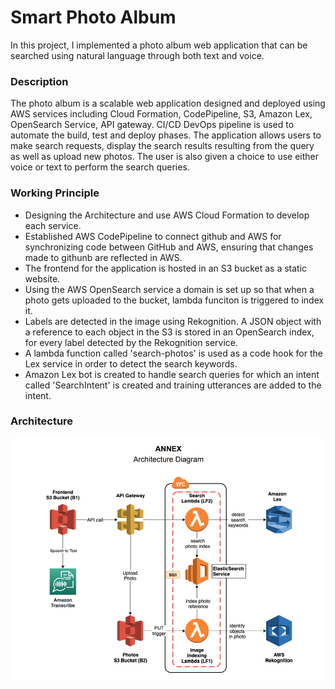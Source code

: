 # Smart Photo Album

In this project, I implemented a photo album web application that can be searched using natural language through both text and voice.

### Description
The photo album is a scalable web application designed and deployed using AWS services including Cloud Formation, CodePipeline, S3, Amazon Lex, OpenSearch Service, API gateway. CI/CD DevOps pipeline is used to automate the build, test and deploy phases. The application allows users to make search requests, display the search results resulting from the query as well as upload new photos. The user is also given a choice to use either voice or text to perform the search queries.

### Working Principle

* Designing the Architecture and use AWS Cloud Formation to develop each service.
* Established AWS CodePipeline to connect github and AWS for synchronizing code between GitHub and AWS, ensuring that changes made to githunb are reflected in AWS.
* The frontend for the application is hosted in an S3 bucket as a static website.
* Using the AWS OpenSearch service a domain is set up so that when a photo gets uploaded to the bucket, lambda funciton is triggered to index it.
* Labels are detected in the image using Rekognition. A JSON object with a reference to each object in the S3 is stored in an OpenSearch index, for every label detected by the Rekognition service.
* A lambda function called 'search-photos' is used as a code hook for the Lex service in order to detect the search keywords.
* Amazon Lex bot is created to handle search queries for which an intent called 'SearchIntent' is created and training utterances are added to the intent.

### Architecture
![image](Architecture.png)
